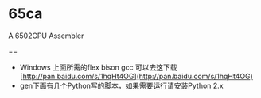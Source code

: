 65ca
====

A 6502CPU Assembler


== 

* Windows 上面所需的flex bison gcc 可以去这下载[http://pan.baidu.com/s/1hqHt4OG](http://pan.baidu.com/s/1hqHt4OG)
* gen下面有几个Python写的脚本，如果需要运行请安装Python 2.x
 
